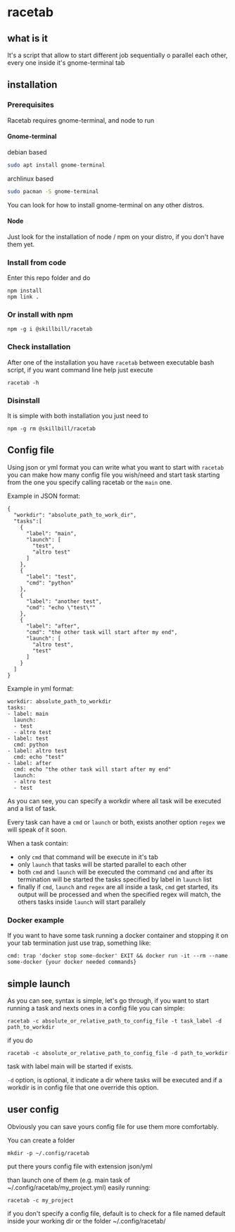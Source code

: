 # racetab

## what is it

It's a script that allow to start different job sequentially o parallel each other, every one inside it's gnome-terminal tab

## installation

### Prerequisites

Racetab requires gnome-terminal, and node to run

#### Gnome-terminal

debian based

```bash
sudo apt install gnome-terminal
```

archlinux based

```bash
sudo pacman -S gnome-terminal
```

You can look for how to install gnome-terminal on any other distros.

#### Node

Just look for the installation of node / npm on your distro, if you don't have them yet.

### Install from code

Enter this repo folder and do

```
npm install
npm link .
```

### Or install with npm

```
npm -g i @skillbill/racetab
```

### Check installation

After one of the installation you have `racetab` between executable bash script, if you want command line help just execute

```
racetab -h
```

### Disinstall

It is simple with both installation you just need to

```
npm -g rm @skillbill/racetab
```

## Config file

Using json or yml format you can write what you want to start with `racetab` you can make how many config file you wish/need and start task starting from the one you specify calling racetab or the `main` one.

Example in JSON format:

```
{
  "workdir": "absolute_path_to_work_dir",
  "tasks":[
    {
      "label": "main",
      "launch": [
        "test",
        "altro test"
      ]
    },
    {
      "label": "test",
      "cmd": "python"
    },
    {
      "label": "another test",
      "cmd": "echo \"test\""
    },
    {
      "label": "after",
      "cmd": "the other task will start after my end",
      "launch": [
        "altro test",
        "test"
      ]
    }
  ]
}
```

Example in yml format:

```
workdir: absolute_path_to_workdir
tasks:
- label: main
  launch:
  - test
  - altro test
- label: test
  cmd: python
- label: altro test
  cmd: echo "test"
- label: after
  cmd: echo "the other task will start after my end"
  launch:
  - altro test
  - test
```

As you can see, you can specify a workdir where all task will be executed and a list of task.

Every task can have a `cmd` or `launch` or both, exists another option `regex` we will speak of it soon.

When a task contain:

- only `cmd` that command will be execute in it's tab
- only `launch` that tasks will be started parallel to each other
- both `cmd` and `launch` will be executed the command `cmd` and after its termination will be started the tasks specified by label in `launch` list
- finally if `cmd`, `launch` and `regex` are all inside a task, `cmd` get started, its output will be processed and when the specified regex will match, the others tasks inside `launch` will start parallely

### Docker example

If you want to have some task running a docker container and stopping it on your tab termination just use trap, something like:

```
cmd: trap 'docker stop some-docker' EXIT && docker run -it --rm --name some-docker {your docker needed commands}
```

## simple launch

As you can see, syntax is simple, let's go through, if you want to start running a task and nexts ones in a config file you can simple:

```
racetab -c absolute_or_relative_path_to_config_file -t task_label -d path_to_workdir
```

if you do

```
racetab -c absolute_or_relative_path_to_config_file -d path_to_workdir
```

task with label main will be started if exists.

`-d` option, is optional, it indicate a dir where tasks will be executed and if a workdir is in config file that one override this option.

## user config

Obviously you can save yours config file for use them more comfortably.

You can create a folder

```
mkdir -p ~/.config/racetab
```

put there yours config file with extension json/yml

than launch one of them
(e.g. main task of ~/.config/racetab/my_project.yml) easily running:

```
racetab -c my_project
```

if you don't specify a config file, default is to check for a file named default inside your working dir or the folder ~/.config/racetab/
